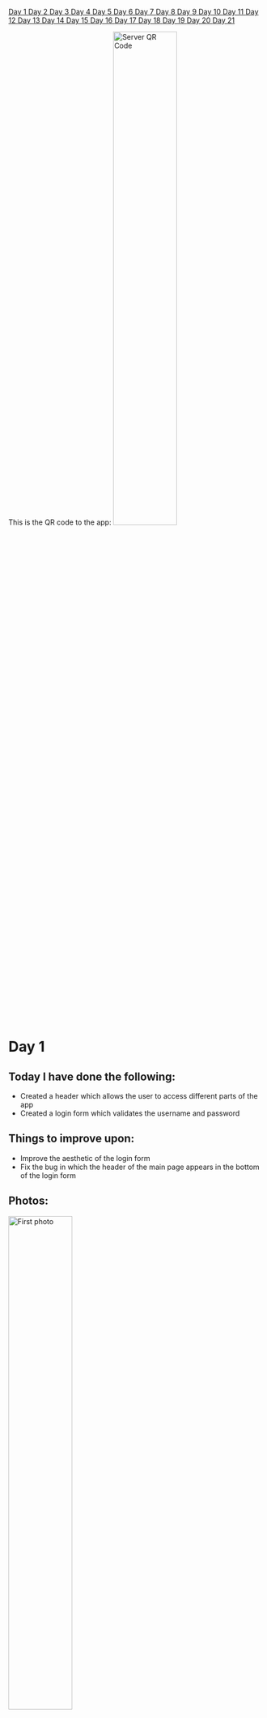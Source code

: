 <a href="#one"> Day 1 </a> <a href="#two"> Day 2 </a> <a href="#three"> Day 3 </a> <a href="#four"> Day 4 </a> <a href="#five"> Day 5 </a> <a href="#six"> Day 6 </a><a href="#seven"> Day 7 </a> <a href="#eight"> Day 8 </a> <a href="#nine"> Day 9 </a> <a href="#ten"> Day 10 </a> <a href="#eleven"> Day 11 </a> <a href="#twelve"> Day 12 </a> <a href="#thirteen"> Day 13 </a> <a href="#fourteen"> Day 14 </a> <a href="#fifteen"> Day 15 </a> <a href="#sixteen"> Day 16 </a> <a href="#seventeen"> Day 17 </a> <a href="#eighteen"> Day 18 </a> <a href="#nineteen"> Day 19 </a> <a href="#twenty"> Day 20 </a> <a href="#twentyone"> Day 21 </a>


This is the QR code to the app:
<img src="https://github.com/albu-alex/junimea-mobile/blob/main/assets/server_qr.png" alt="Server QR Code" height="50%" width=auto/>

# <a id="one">Day 1</a>
## Today I have done the following:
<uL>
<li>
    Created a header which allows the user to access different parts of the app
</li>
<li>
    Created a login form which validates the username and password
</li>
</uL>

## Things to improve upon:
<ul>
    <li>
        Improve the aesthetic of the login form
    </li>
    <li>
        Fix the bug in which the header of the main page appears in the bottom of the login form
    </li>
</ul>

## Photos:
<img src="https://github.com/albu-alex/junimea-mobile/blob/main/assets/day1_1.jpg" alt="First photo" height="50%" width=auto/>
<img src="https://github.com/albu-alex/junimea-mobile/blob/main/assets/day1_2.jpg" alt="Second photo" height="50%" width=auto/>

# <a id="two">Day 2</a>

## Today I have done the following:

<ul>
    <li>
        Fixed all login bugs(visual and technical)
    </li>
    <li>
        Started implementing register feature
    </li>
    <li>
        Started implementing a settings bar
    </li>
    <li>
        Made the first connections between the app and the API
    </li>
</ul>

## Things to improve upon:

<ul>
    <li>
        Improve the aesthetic of the main page
    </li>
    <li>
        Implement the register feature
    </li>
    <li>
        Implement the settings bar
    </li>
</ul>

## Photos:
<img src="https://github.com/albu-alex/junimea-mobile/blob/main/assets/day2_1.jpg" alt="First photo" height="50%" width=auto/>
<img src="https://github.com/albu-alex/junimea-mobile/blob/main/assets/day2_2.jpg" alt="Second photo" height="50%" width=auto/>

# <a id="three">Day 3</a>

## Today I have done the following:

<ul>
    <li>
        Implemented the register feature, although it is not yet connected to the API
    </li>
    <li>
        Implemented the settings bar, yet to connect all functionalities to the frontend
    </li>
    <li>
        Started implementing posts
    </li>
    <li>
        Added minimal post styling and distinct posts
    </li>
    <li>
        Minor styling changes
    </li>
</ul>

## Things to improve upon:

<ul>
    <li>
        Improve the posts(ASAP)
    </li>
    <li>
        Connect the post verification and registration feature to the API
    </li>
    <li>
        Add functionalities to the settings bar
    </li>
    <li>
        Implement the add photo feature to the posts
    </li>
</ul>

## Photos:
<img src="https://github.com/albu-alex/junimea-mobile/blob/main/assets/day3_1.jpg" alt="First photo" height="50%" width=auto/>
<img src="https://github.com/albu-alex/junimea-mobile/blob/main/assets/day3_2.jpg" alt="Second photo" height="50%" width=auto/>
<img src="https://github.com/albu-alex/junimea-mobile/blob/main/assets/day3_3.jpg" alt="Third photo" height="50%" width=auto/>
<img src="https://github.com/albu-alex/junimea-mobile/blob/main/assets/day3_4.jpg" alt="Fourth photo" height="50%" width=auto/>

## Day 3.5
## Made actual register requests to the API and validated them. Also, refactoring in validation of input(status code instead of message)

# <a id="four">Day 4</a>
## Today I have done the following:
<uL>
<li>
    Created api requests for post add
</li>
<li>
    Styling changes for AddPostBox.vue component
</li>
</uL>

## Things to improve upon:
<ul>
    <li>
        Add dots instead of actual characters for the login form(if the user wants to)
    </li>
    <li>
        Style the user posts
    </li>
    <li>
        Add the feature in which the user can choose which photo to upload
    </li>
</ul>

## Photos:
<img src="https://github.com/albu-alex/junimea-mobile/blob/main/assets/day4_1.jpg" alt="First photo" height="50%" width=auto/>
<img src="https://github.com/albu-alex/junimea-mobile/blob/main/assets/day4-2.jpg" alt="Second photo" height="50%" width=auto/>


# <a id="five">Day 5</a>
## Today I have done the following:
<uL>
<li>
    Implemented the logout functionality, altough not complete
</li>
<li>
    Styled the UserPost.vue component
</li>
<li>
    Implemented the secure password input field, so that the characters do not show    
</li>
<li>
    Added a scroll view for the posts
</li>
</uL>

## Things to improve upon:
<ul>
    <li>
        Find a good image picker component; react native is really limited in this aspect
    </li>
    <li>
        Continue implementing features for the settings bar
    </li>
    <li>
        Create a UserProfile component
    </li>
</ul>

## Photos:
<img src="https://github.com/albu-alex/junimea-mobile/blob/main/assets/day5_1.jpg" alt="First photo" height="50%" width=auto/>
<img src="https://github.com/albu-alex/junimea-mobile/blob/main/assets/day5-2.jpg" alt="Second photo" height="50%" width=auto/>

# <a id="six">Day 6</a>
## Today I have done the following:
<uL>
<li>
    Added the add photo feature for each post(optional)
</li>
<li>
    Photo posts zoom in on click
</li>
</uL>

## Things to improve upon:
<ul>
    <li>
        Fix all zoom in photo bugs
    </li>
    <li>
        Make the create post UI more clear for the user(optional)
    </li>
    <li>
        Create a UserProfile component
    </li>
</ul>

## Photos:
<img src="https://github.com/albu-alex/junimea-mobile/blob/main/assets/day6_1.jpg" alt="First photo" height="50%" width=auto/>
<img src="https://github.com/albu-alex/junimea-mobile/blob/main/assets/day6_2.jpg" alt="Second photo" height="50%" width=auto/>


# <a id="seven">Day 7</a>

## Major updates!

## Today I have done the following:
<uL>
<li>
    Added auto resize to post photos so that they render in full and with original aspect ratio, with respect to page width
</li>
<li>
    Removed the zoom photo(or preview photo) functionality for a while
</li>
<li>
    Updated the header component with two new photos(one is the logo and the other is a placeholder for the profile picture
</li>
<li>
    Created a new UserProfile component, in which the user can update the profile picture and see his own posts
</li>
<li>
    The Junimea Logo actually redirects you to the top of the page
</li>
</uL>

## Things to improve upon:
<ul>
    <li>
        All of today's functionalities have to be connected with the API
    </li>
    <li>
        Add comments and likes/dislikes to the post
    </li>
    <li>
        Change the styling of the Login component
    </li>
</ul>

## Photos:
<img src="https://github.com/albu-alex/junimea-mobile/blob/main/assets/day7_1.jpg" alt="First photo" height="50%" width=auto/>
<img src="https://github.com/albu-alex/junimea-mobile/blob/main/assets/day7_2.jpg" alt="Second photo" height="50%" width=auto/>
<img src="https://github.com/albu-alex/junimea-mobile/blob/main/assets/day7_3.gif" alt="First video" height="50%" width=auto/>
<img src="https://github.com/albu-alex/junimea-mobile/blob/main/assets/day7_4.jpg" alt="Fourth photo" height="50%" width=auto/>
<img src="https://github.com/albu-alex/junimea-mobile/blob/main/assets/day7_5.jpg" alt="Fifth photo" height="50%" width=auto/>

# <a id="eight">Day 8</a>

## Today I have done the following:
<uL>
<li>
    Styled the login form and added a placeholder for the Junimea logo
</li>
<li>
    Added infinite(lazy) loading, without pull to refresh just yet
</li>
<li>
    Changed the text inside the text inputs in the Login.vue component
</li>
<li>
    Added a guest functionality with corresponding limitations
</li>
</uL>

## Things to improve upon:
<ul>
    <li>
        Style the entire application, with Junimea logos
    </li>
    <li>
        !Add comments and likes/dislikes to the post
    </li>
    <li>
        Add an upload profile picture feature after API implementation
    </li>
</ul>

## Photos:
<img src="https://github.com/albu-alex/junimea-mobile/blob/main/assets/day8_1.jpg" alt="First photo" height="50%" width=auto/>
<img src="https://github.com/albu-alex/junimea-mobile/blob/main/assets/day8_2.jpg" alt="Second photo" height="50%" width=auto/>
<img src="https://github.com/albu-alex/junimea-mobile/blob/main/assets/day8_3.jpg" alt="Third photo" height="50%" width=auto/>
<img src="https://github.com/albu-alex/junimea-mobile/blob/main/assets/day8_4.gif" alt="First video" height="50%" width=auto/>

# <a id="nine">Day 9</a>

## Today I have done the following:
<uL>
<li>
    Styled the login form and added a Junimea Logo which redirects to the facebook page
</li>
<li>
    Added animation to the infinite loading component
</li>
<li>
    Created a Loading component
</li>
<li>
    Added loading animations for API requests
</li>
<li>
    Fixed minor bug in which the email address input form would still show up while waiting for axios request
</li>
</uL>

## Things to improve upon:
<ul>
    <li>
        !!ADD LIKES/DISLIKES and comments
    </li>
    <li>
        Keep styling the app to make it more user friendly and attractive
    </li>
    <li>
        Fix bug in which junimea logo from Login component disappears after a request error 
    </li>
</ul>

## Photos:
<img src="https://github.com/albu-alex/junimea-mobile/blob/main/assets/day9_1.gif" alt="First video" height="50%" width=auto/>
<img src="https://github.com/albu-alex/junimea-mobile/blob/main/assets/day9_2.gif" alt="Second video" height="50%" width=auto/>
<img src="https://github.com/albu-alex/junimea-mobile/blob/main/assets/day9_3.jpg" alt="First photo" height="50%" width=auto/>

# <a id="ten">Day 10</a>

## Major updates!

## Today I have done the following:
<uL>
<li>
    Finished styling the Login.vue component
</li>
<li>
    Finished styling the MainPage.vue component
</li>
<li>
    Added small features in the Login.vue text inputs in order to enhance the user experience
</li>
<li>
    Added a like/dislike feature(although it is in beta, it has bugs)
</li>
<li>
    Changed the way the user transitions from UserProfile.vue to MainPage.vue
</li>
<li>
    Changed the app splash screen
</li>
</uL>

## Things to improve upon:
<ul>
    <li>
        Add a comment feature
    </li>
    <li>
        Add the change view mode feature
    </li>
    <li>
        Fix bugs
    </li>
</ul>

## Photos:
<img src="https://github.com/albu-alex/junimea-mobile/blob/main/assets/day10_1.jpg" alt="First photo" height="50%" width=auto/>
<img src="https://github.com/albu-alex/junimea-mobile/blob/main/assets/day10_2.jpg" alt="Second photo" height="50%" width=auto/>
<img src="https://github.com/albu-alex/junimea-mobile/blob/main/assets/day10_3.gif" alt="First video" height="50%" width=auto/>
<img src="https://github.com/albu-alex/junimea-mobile/blob/main/assets/day10_4.jpg" alt="Third photo" height="50%" width=auto/>
<img src="https://github.com/albu-alex/junimea-mobile/blob/main/assets/day10_6.gif" alt="Second video" height="50%" width=auto/>
<img src="https://github.com/albu-alex/junimea-mobile/blob/main/assets/day10_5.jpg" alt="Fourth photo" height="50%" width=auto/>

# <a id="eleven">Day 11</a>
## Today I have done the following:
<uL>
<li>
    Changed loading animations
<li>
    Differentiated pull-to-refresh from infinite loading functionality
</li>
</uL>

## Things to improve upon:
<ul>
    <li>
        Fix an android bug which spams the database with posts on pull to refresh or on infinite loading
    </li>
</ul>

## Photos:
<img src="https://github.com/albu-alex/junimea-mobile/blob/main/assets/day11_1.gif" alt="First video" height="50%" width=auto/>
<img src="https://github.com/albu-alex/junimea-mobile/blob/main/assets/day11_2.gif" alt="Second video" height="50%" width=auto/>
<img src="https://github.com/albu-alex/junimea-mobile/blob/main/assets/day11_3.gif" alt="Third video" height="50%" width=auto/>

# <a id="twelve">Day 12</a>
## Today I have done the following:
<uL>
<li>
    Implemented the post profile picture feature
</li>
<li>
    The photos uploaded by the user are new uploaded on the server and not just kept in cache memory
</li>
<li>
    Learned about the updated API
</li>
</uL>

## Things to improve upon:
<ul>
    <li>
        Fix the bug in which the updated profile picture is displayed after an app restart
    </li>
    <li>
        Implement the other API features
    </li>
    <li>
        Style the alerts
    </li>
</ul>

## Photos:
<img src="https://github.com/albu-alex/junimea-mobile/blob/main/assets/day12_1.gif" alt="First video" height="50%" width=auto/>
<img src="https://github.com/albu-alex/junimea-mobile/blob/main/assets/day12_2.gif" alt="Second video" height="50%" width=auto/>
<img src="https://github.com/albu-alex/junimea-mobile/blob/main/assets/day12_3.jpg" alt="First photo" height="50%" width=auto/>

# <a id="thirteen">Day 13</a>
## Today I have done the following:
<uL>
<li>
    Implemented the like post picture feature
</li>
<li>
    Removed the dislike button because it is not part of app design
</li>
<li>
    Fixed getInitialPost method bugs
</li>
</uL>

## Things to improve upon:
<ul>
    <li>
        Fix the bug in which the updated profile picture is displayed after an app restart
    </li>
    <li>
        Implement the other API features
    </li>
    <li>
        Style the alerts
    </li>
</ul>

## Photos:
<img src="https://github.com/albu-alex/junimea-mobile/blob/main/assets/day13_1.gif" alt="First video" height="50%" width=auto/>
<img src="https://github.com/albu-alex/junimea-mobile/blob/main/assets/day13_2.jpg" alt="Second video" height="50%" width=auto/>

# <a id="fourteen">Day 14</a>
## Today I have done the following:
<uL>
<li>
    Fixed almost all post loading bugs
</li>
</uL>

## Things to improve upon:
<ul>
    <li>
        Implement pinch to zoom feature
    </li>
    <li>
        Implement prompts
    </li>
    <li>
        Fix other bugs
    </li>
</ul>

## Photos:
<img src="https://github.com/albu-alex/junimea-mobile/blob/main/assets/day14_1.gif" alt="First video" height="50%" width=auto/>

# <a id="fifteen">Day 15</a>

## Major updates!

## Today I have done the following:
<uL>
<li>
    Fixed the bug in which the username of the post creator would not appear
</li>
<li>
    Fixed the like post feature in which you could not unlike
</li>
<li>
    Properly loading the posts from the API on pull to refresh vs lazy loading
</li>
<li>
    Created a new UpdateProfile component
</li>
<li>
    Refactoring
</li>
</uL>

## Things to improve upon:
<ul>
    <li>
        Fix the settings bar sizing issue
    </li>
    <li>
        Implement prompts
    </li>
    <li>
        Style alerts
    </li>
</ul>

## Photos:
<img src="https://github.com/albu-alex/junimea-mobile/blob/main/assets/day15_1.gif" alt="First video" height="50%" width=auto/>
<img src="https://github.com/albu-alex/junimea-mobile/blob/main/assets/day15_2.gif" alt="Second video" height="50%" width=auto/>
<img src="https://github.com/albu-alex/junimea-mobile/blob/main/assets/day15_3.gif" alt="Third video" height="50%" width=auto/>

# <a id="sixteen">Day 16</a>

## Major updates!

## Today I have done the following:
<uL>
<li>
    Styled the Settings.vue component
</li>
<li>
    User can access a user's profile by clicking on the header of a post
</li>
<li>
    Fixed the profile picture not loading issues(MainPage.vue + UserProfile.vue)
</li>
<li>
    Fixed a register feature bug left from testing the feature
</li>
<li>
    Made the errors clearer to the user
</li>
</uL>

## Things to improve upon:
<ul>
    <li>
        Fix the settings bar sizing issue
    </li>
    <li>
        Change the way in which the user interacts with the create post feature
    </li>
    <li>
        Style alerts
    </li>
</ul>

## Photos:
<img src="https://github.com/albu-alex/junimea-mobile/blob/main/assets/day16_1.gif" alt="First video" height="50%" width=auto/>
<img src="https://github.com/albu-alex/junimea-mobile/blob/main/assets/day16_2.gif" alt="Second vided" height="50%" width=auto/>
<img src="https://github.com/albu-alex/junimea-mobile/blob/main/assets/day16_3.gif" alt="Third video" height="50%" width=auto/>
<img src="https://github.com/albu-alex/junimea-mobile/blob/main/assets/day16_4.jpg" alt="First photo" height="50%" width=auto/>
<img src="https://github.com/albu-alex/junimea-mobile/blob/main/assets/day16_5.jpg" alt="Second photo" height="50%" width=auto/>
<img src="https://github.com/albu-alex/junimea-mobile/blob/main/assets/day16_6.jpg" alt="Third photo" height="50%" width=auto/>

# <a id="seventeen">Day 17</a>
## Today I have done the following:
<uL>
<li>
    Changed the error for an empty post title
</li>
<li>
    Added a report bug placeholder in Login.vue
<li>
    Refactoring
</li>
</uL>

## Things to improve upon:
<ul>
    <li>
        Update the limitations for the guest
    </li>
    <li>
        Style the alerts
    </li>
</ul>

## Photos:
<img src="https://github.com/albu-alex/junimea-mobile/blob/main/assets/day17_1.jpg" alt="First photo" height="50%" width=auto/>
<img src="https://github.com/albu-alex/junimea-mobile/blob/main/assets/day17_2.jpg" alt="Second photo" height="50%" width=auto/>

# <a id="eighteen">Day 18</a>

## Today I have done the following:
<uL>
<li>
    Tweaked Login component
</li>
<li>
    Fixed various bugs in MainPage and Login
</li>
<li>
    Added multiline text posts
</li>
<li>
    The keyboard that appears on dark mode is actually the dark mode one(iOS)
</li>
<li>
    Added back the dislike button, even though it might not be needed
</li>
</uL>

## Things to improve upon:
<ul>
    <li>
        Add pinch gesture zoom for photos
    </li>
    <li>
        Add a comment placeholder
    </li>
    <li>
        Add saved posts
    </li>
</ul>

## Photos:
<img src="https://github.com/albu-alex/junimea-mobile/blob/main/assets/day18_1.jpg" alt="First photo" height="50%" width=auto/>
<img src="https://github.com/albu-alex/junimea-mobile/blob/main/assets/day18_2.jpg" alt="Second photo" height="50%" width=auto/>
<img src="https://github.com/albu-alex/junimea-mobile/blob/main/assets/day18_3.jpg" alt="Third photo" height="50%" width=auto/>
<img src="https://github.com/albu-alex/junimea-mobile/blob/main/assets/day18_4.jpg" alt="Fourth photo" height="50%" width=auto/>

# <a id="nineteen">Day 19</a>

## Major updates!

## Today I have done the following:
<uL>
<li>
    Added a pinch to zoom feature, available only on iOS for now
</li>
<li>
    Changed the background of the UserPost component, so that it distinguishes itself
</li>
<li>
    Added a report user placeholder
</li>
<li>
    Customized the alerts in Login component
</li>
<li>
    Added a search icon placeholder    
</li>
<li>
    Various tweaks
</li>
<li>
    Fixed bug in which a guest could upload picture to the database
</li>
</uL>

## Things to improve upon:
<ul>
    <li>
        Continue styling all the alerts
    </li>
    <li>
        Fix the Junimea logo issue in Login component
    </li>
    <li>
        Add login with google and login with facebook placeholders
    </li>
    <li>
        Add a share button placeholder
    </li>
    <li>
        Find a way to implement the change view mode feature
    </li>
</ul>

## Photos:
<img src="https://github.com/albu-alex/junimea-mobile/blob/main/assets/day19_1.jpg" alt="First photo" height="50%" width=auto/>
<img src="https://github.com/albu-alex/junimea-mobile/blob/main/assets/day19_2.jpg" alt="Second photo" height="50%" width=auto/>
<img src="https://github.com/albu-alex/junimea-mobile/blob/main/assets/day19_3.jpg" alt="Third photo" height="50%" width=auto/>
<img src="https://github.com/albu-alex/junimea-mobile/blob/main/assets/day19_4.jpg" alt="Fourth photo" height="50%" width=auto/>
<img src="https://github.com/albu-alex/junimea-mobile/blob/main/assets/day19_5.gif" alt="First video" height="50%" width=auto/>

# <a id="twenty">Day 20</a>

## Today I have done the following:
<uL>
<li>
    Added the login with services(facebook, google, apple) placeholders
</li>
<li>
    Fixed the junimea logo loading issues(changed the photo itself)
</li>
<li>
    Added a double tap to like post feature
</li>
<li>
    Styled the footer of UserPost and added a share post placeholder
</li>
<li>
    Added a change view mode feature, even though code is less desirable    
</li>
</uL>

## Things to improve upon:
<ul>
    <li>
        Implement change view mode and maybe find a better way of doing so
    </li>
    <li>
        When guest creates a post, redirect him to login component
    </li>
    <li>
        When user enters the app, direct him to the main page
    </li>
</ul>

## Photos:
<img src="https://github.com/albu-alex/junimea-mobile/blob/main/assets/day20_1.jpg" alt="First photo" height="50%" width=auto/>
<img src="https://github.com/albu-alex/junimea-mobile/blob/main/assets/day20_2.gif" alt="First video" height="50%" width=auto/>
<img src="https://github.com/albu-alex/junimea-mobile/blob/main/assets/day20_3.jpg" alt="Second photo" height="50%" width=auto/>
<img src="https://github.com/albu-alex/junimea-mobile/blob/main/assets/day20_4.gif" alt="Second video" height="50%" width=auto/>
<img src="https://github.com/albu-alex/junimea-mobile/blob/main/assets/day20_5.jpg" alt="Third photo" height="50%" width=auto/>
<img src="https://github.com/albu-alex/junimea-mobile/blob/main/assets/day20_4.gif" alt="Third video" height="50%" width=auto/>

# <a id="twentyone">Day 21</a>

## Today I have done the following:
<uL>
<li>
    UserPost is now available in light mode
</li>
<li>
    UserProfile is now available in light mode
</li>
<li>
    AddPostBox is now available in light mode
</li>
<li>
    StatusBar is now available in light mode
</li>
<li>
    Settings is now available in light mode    
</li>
<li>
    Styled the report bug button in Login component    
</li>
</uL>

## Things to improve upon:
<ul>
    <li>
        Make light mode available for the rest of the components
    </li>
    <li>
        When guest creates a post, redirect him to login component
    </li>
    <li>
        When user enters the app, direct him to the main page
    </li>
</ul>

## Photos:
<img src="https://github.com/albu-alex/junimea-mobile/blob/main/assets/day20_1.jpg" alt="First photo" height="50%" width=auto/>
<img src="https://github.com/albu-alex/junimea-mobile/blob/main/assets/day20_2.jpg" alt="Second photo" height="50%" width=auto/>
<img src="https://github.com/albu-alex/junimea-mobile/blob/main/assets/day20_3.jpg" alt="Third photo" height="50%" width=auto/>
<img src="https://github.com/albu-alex/junimea-mobile/blob/main/assets/day20_4.jpg" alt="Fourth photo" height="50%" width=auto/>
<img src="https://github.com/albu-alex/junimea-mobile/blob/main/assets/day20_5.gif" alt="First video" height="50%" width=auto/>

